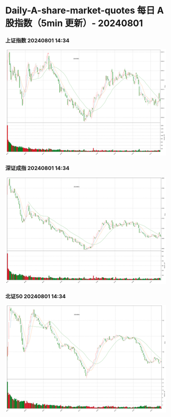 
# Daily-A-share-market-quotes 每日 A 股指数（5min 更新）- 20240801

### 上证指数 20240801 14:34
![](./fig/2024/8/20240801-sh000001.png)

### 深证成指 20240801 14:34
![](./fig/2024/8/20240801-sz399001.png)

### 北证50 20240801 14:34
![](./fig/2024/8/20240801-bj899050.png)
